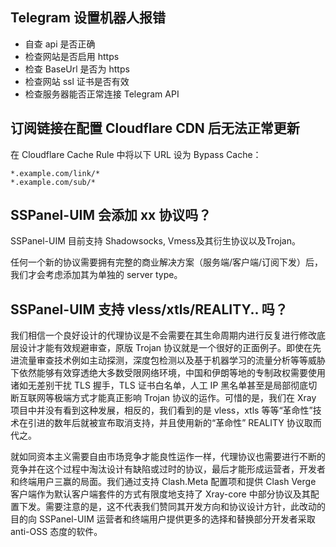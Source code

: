 ## Telegram 设置机器人报错

- 自查 api 是否正确
- 检查网站是否启用 https
- 检查 BaseUrl 是否为 https
- 检查网站 ssl 证书是否有效
- 检查服务器能否正常连接 Telegram API

## 订阅链接在配置 Cloudflare CDN 后无法正常更新

在 Cloudflare Cache Rule 中将以下 URL 设为 Bypass Cache：

```
*.example.com/link/*
*.example.com/sub/*
```

## SSPanel-UIM 会添加 xx 协议吗？

SSPanel-UIM 目前支持 Shadowsocks, Vmess及其衍生协议以及Trojan。

任何一个新的协议需要拥有完整的商业解决方案（服务端/客户端/订阅下发）后，我们才会考虑添加其为单独的 server type。

## SSPanel-UIM 支持 vless/xtls/REALITY.. 吗？

我们相信一个良好设计的代理协议是不会需要在其生命周期内进行反复进行修改底层设计才能有效规避审查，原版 Trojan 协议就是一个很好的正面例子。即使在先进流量审查技术例如主动探测，深度包检测以及基于机器学习的流量分析等等威胁下依然能够有效穿透绝大多数受限网络环境，中国和伊朗等地的专制政权需要使用诸如无差别干扰 TLS 握手，TLS 证书白名单，人工 IP 黑名单甚至是局部彻底切断互联网等极端方式才能真正影响 Trojan 协议的运作。可惜的是，我们在 Xray 项目中并没有看到这种发展，相反的，我们看到的是 vless，xtls 等等“革命性”技术在引进的数年后就被宣布取消支持，并且使用新的“革命性” REALITY 协议取而代之。

就如同资本主义需要自由市场竞争才能良性运作一样，代理协议也需要进行不断的竞争并在这个过程中淘汰设计有缺陷或过时的协议，最后才能形成运营者，开发者和终端用户三赢的局面。我们通过支持 Clash.Meta 配置项和提供 Clash Verge 客户端作为默认客户端套件的方式有限度地支持了 Xray-core 中部分协议及其配置下发。需要注意的是，这不代表我们赞同其开发方向和协议设计方针，此改动的目的向 SSPanel-UIM 运营者和终端用户提供更多的选择和替换部分开发者采取 anti-OSS 态度的软件。
